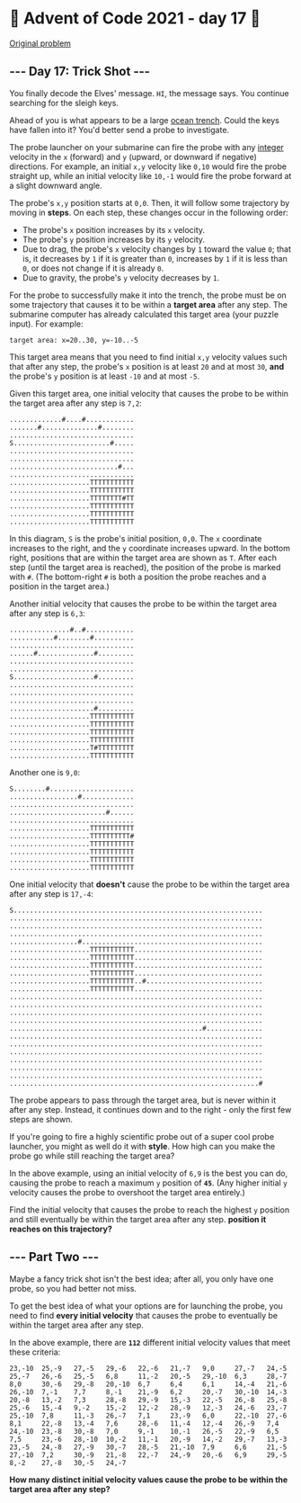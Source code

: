 # 🎄 Advent of Code 2021 - day 17 🎄
[Original problem](https://adventofcode.com/2021/day/17)

<article class="day-desc"><h2>--- Day 17: Trick Shot ---</h2><p>You finally decode the Elves' message. <code><span title="Maybe you need to turn the message 90 degrees counterclockwise?">HI</span></code>, the message says. You continue searching for the sleigh keys.</p>
<p>Ahead of you is what appears to be a large <a href="https://en.wikipedia.org/wiki/Oceanic_trench" target="_blank">ocean trench</a>. Could the keys have fallen into it? You'd better send a probe to investigate.</p>
<p>The probe launcher on your submarine can fire the probe with any <a href="https://en.wikipedia.org/wiki/Integer" target="_blank">integer</a> velocity in the <code>x</code> (forward) and <code>y</code> (upward, or downward if negative) directions. For example, an initial <code>x,y</code> velocity like <code>0,10</code> would fire the probe straight up, while an initial velocity like <code>10,-1</code> would fire the probe forward at a slight downward angle.</p>
<p>The probe's <code>x,y</code> position starts at <code>0,0</code>. Then, it will follow some trajectory by moving in <strong>steps</strong>. On each step, these changes occur in the following order:</p>
<ul>
<li>The probe's <code>x</code> position increases by its <code>x</code> velocity.</li>
<li>The probe's <code>y</code> position increases by its <code>y</code> velocity.</li>
<li>Due to drag, the probe's <code>x</code> velocity changes by <code>1</code> toward the value <code>0</code>; that is, it decreases by <code>1</code> if it is greater than <code>0</code>, increases by <code>1</code> if it is less than <code>0</code>, or does not change if it is already <code>0</code>.</li>
<li>Due to gravity, the probe's <code>y</code> velocity decreases by <code>1</code>.</li>
</ul>
<p>For the probe to successfully make it into the trench, the probe must be on some trajectory that causes it to be within a <strong>target area</strong> after any step. The submarine computer has already calculated this target area (your puzzle input). For example:</p>
<pre><code>target area: x=20..30, y=-10..-5</code></pre>
<p>This target area means that you need to find initial <code>x,y</code> velocity values such that after any step, the probe's <code>x</code> position is at least <code>20</code> and at most <code>30</code>, <strong>and</strong> the probe's <code>y</code> position is at least <code>-10</code> and at most <code>-5</code>.</p>
<p>Given this target area, one initial velocity that causes the probe to be within the target area after any step is <code>7,2</code>:</p>
<pre><code>.............#....#............
.......#..............#........
...............................
S........................#.....
...............................
...............................
...........................#...
...............................
....................TTTTTTTTTTT
....................TTTTTTTTTTT
....................TTTTTTTT#TT
....................TTTTTTTTTTT
....................TTTTTTTTTTT
....................TTTTTTTTTTT
</code></pre>
<p>In this diagram, <code>S</code> is the probe's initial position, <code>0,0</code>. The <code>x</code> coordinate increases to the right, and the <code>y</code> coordinate increases upward. In the bottom right, positions that are within the target area are shown as <code>T</code>. After each step (until the target area is reached), the position of the probe is marked with <code>#</code>. (The bottom-right <code>#</code> is both a position the probe reaches and a position in the target area.)</p>
<p>Another initial velocity that causes the probe to be within the target area after any step is <code>6,3</code>:</p>
<pre><code>...............#..#............
...........#........#..........
...............................
......#..............#.........
...............................
...............................
S....................#.........
...............................
...............................
...............................
.....................#.........
....................TTTTTTTTTTT
....................TTTTTTTTTTT
....................TTTTTTTTTTT
....................TTTTTTTTTTT
....................T#TTTTTTTTT
....................TTTTTTTTTTT
</code></pre>
<p>Another one is <code>9,0</code>:</p>
<pre><code>S........#.....................
.................#.............
...............................
........................#......
...............................
....................TTTTTTTTTTT
....................TTTTTTTTTT#
....................TTTTTTTTTTT
....................TTTTTTTTTTT
....................TTTTTTTTTTT
....................TTTTTTTTTTT
</code></pre>
<p>One initial velocity that <strong>doesn't</strong> cause the probe to be within the target area after any step is <code>17,-4</code>:</p>
<pre><code>S..............................................................
...............................................................
...............................................................
...............................................................
.................#.............................................
....................TTTTTTTTTTT................................
....................TTTTTTTTTTT................................
....................TTTTTTTTTTT................................
....................TTTTTTTTTTT................................
....................TTTTTTTTTTT..#.............................
....................TTTTTTTTTTT................................
...............................................................
...............................................................
...............................................................
...............................................................
................................................#..............
...............................................................
...............................................................
...............................................................
...............................................................
...............................................................
...............................................................
..............................................................#
</code></pre>
<p>The probe appears to pass through the target area, but is never within it after any step. Instead, it continues down and to the right - only the first few steps are shown.</p>
<p>If you're going to fire a highly scientific probe out of a super cool probe launcher, you might as well do it with <strong>style</strong>. How high can you make the probe go while still reaching the target area?</p>
<p>In the above example, using an initial velocity of <code>6,9</code> is the best you can do, causing the probe to reach a maximum <code>y</code> position of <code><strong>45</strong></code>. (Any higher initial <code>y</code> velocity causes the probe to overshoot the target area entirely.)</p>
<p>Find the initial velocity that causes the probe to reach the highest <code>y</code> position and still eventually be within the target area after any step. <strong> position it reaches on this trajectory?</strong></p>
</article>

<article class="day-desc"><h2 id="part2">--- Part Two ---</h2><p>Maybe a fancy trick shot isn't the best idea; after all, you only have one probe, so you had better not miss.</p>
<p>To get the best idea of what your options are for launching the probe, you need to find <strong>every initial velocity</strong> that causes the probe to eventually be within the target area after any step.</p>
<p>In the above example, there are <code><strong>112</strong></code> different initial velocity values that meet these criteria:</p>
<pre><code>23,-10  25,-9   27,-5   29,-6   22,-6   21,-7   9,0     27,-7   24,-5
25,-7   26,-6   25,-5   6,8     11,-2   20,-5   29,-10  6,3     28,-7
8,0     30,-6   29,-8   20,-10  6,7     6,4     6,1     14,-4   21,-6
26,-10  7,-1    7,7     8,-1    21,-9   6,2     20,-7   30,-10  14,-3
20,-8   13,-2   7,3     28,-8   29,-9   15,-3   22,-5   26,-8   25,-8
25,-6   15,-4   9,-2    15,-2   12,-2   28,-9   12,-3   24,-6   23,-7
25,-10  7,8     11,-3   26,-7   7,1     23,-9   6,0     22,-10  27,-6
8,1     22,-8   13,-4   7,6     28,-6   11,-4   12,-4   26,-9   7,4
24,-10  23,-8   30,-8   7,0     9,-1    10,-1   26,-5   22,-9   6,5
7,5     23,-6   28,-10  10,-2   11,-1   20,-9   14,-2   29,-7   13,-3
23,-5   24,-8   27,-9   30,-7   28,-5   21,-10  7,9     6,6     21,-5
27,-10  7,2     30,-9   21,-8   22,-7   24,-9   20,-6   6,9     29,-5
8,-2    27,-8   30,-5   24,-7
</code></pre>
<p><strong>How many distinct initial velocity values cause the probe to be within the target area after any step?</strong></p>
</article>
